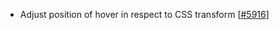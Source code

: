  - Adjust position of hover in respect to CSS transform [[#5916](https://github.com/plotly/plotly.js/pull/5916)]

